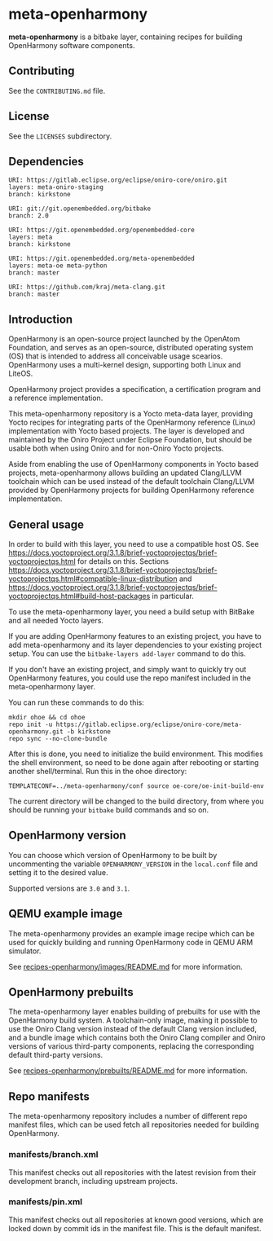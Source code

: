 <!--
SPDX-FileCopyrightText: Huawei Inc.

SPDX-License-Identifier: CC-BY-4.0
-->

# meta-openharmony

**meta-openharmony** is a bitbake layer, containing recipes for building
OpenHarmony software components.


## Contributing

See the `CONTRIBUTING.md` file.


## License

See the `LICENSES` subdirectory.


## Dependencies

	URI: https://gitlab.eclipse.org/eclipse/oniro-core/oniro.git
	layers: meta-oniro-staging
	branch: kirkstone

	URI: git://git.openembedded.org/bitbake
	branch: 2.0

	URI: https://git.openembedded.org/openembedded-core
	layers: meta
	branch: kirkstone

	URI: https://git.openembedded.org/meta-openembedded
	layers: meta-oe meta-python
	branch: master

	URI: https://github.com/kraj/meta-clang.git
	branch: master


## Introduction

OpenHarmony is an open-source project launched by the OpenAtom Foundation, and
serves as an open-source, distributed operating system (OS) that is intended to
address all conceivable usage scearios. OpenHarmony uses a multi-kernel design,
supporting both Linux and LiteOS.

OpenHarmony project provides a specification, a certification program and a
reference implementation.

This meta-openharmony repository is a Yocto meta-data layer, providing Yocto
recipes for integrating parts of the OpenHarmony reference (Linux)
implementation with Yocto based projects. The layer is developed and maintained
by the Oniro Project under Eclipse Foundation, but should be usable both when
using Oniro and for non-Oniro Yocto projects.

Aside from enabling the use of OpenHarmony components in Yocto based projects,
meta-openharmony allows building an updated Clang/LLVM toolchain which can be
used instead of the default toolchain Clang/LLVM provided by OpenHarmony
projects for building OpenHarmony reference implementation.

## General usage

In order to build with this layer, you need to use a compatible host OS. See
https://docs.yoctoproject.org/3.1.8/brief-yoctoprojectqs/brief-yoctoprojectqs.html
for details on this. Sections
https://docs.yoctoproject.org/3.1.8/brief-yoctoprojectqs/brief-yoctoprojectqs.html#compatible-linux-distribution
and
https://docs.yoctoproject.org/3.1.8/brief-yoctoprojectqs/brief-yoctoprojectqs.html#build-host-packages
in particular.

To use the meta-openharmony layer, you need a build setup with BitBake and all
needed Yocto layers.

If you are adding OpenHarmony features to an existing project, you have to add
meta-openharmony and its layer dependencies to your existing project setup. You
can use the `bitbake-layers add-layer` command to do this.

If you don't have an existing project, and simply want to quickly try out
OpenHarmony features, you could use the repo manifest included in the
meta-openharmony layer.

You can run these commands to do this:

	mkdir ohoe && cd ohoe
	repo init -u https://gitlab.eclipse.org/eclipse/oniro-core/meta-openharmony.git -b kirkstone
	repo sync --no-clone-bundle

After this is done, you need to initialize the build environment. This modifies
the shell environment, so need to be done again after rebooting or starting
another shell/terminal. Run this in the ohoe directory:

    TEMPLATECONF=../meta-openharmony/conf source oe-core/oe-init-build-env

The current directory will be changed to the build directory, from where you
should be running your `bitbake` build commands and so on.

## OpenHarmony version

You can choose which version of OpenHarmony to be built by uncommenting the
variable `OPENHARMONY_VERSION` in the `local.conf` file and setting it to the
desired value.

Supported versions are `3.0` and `3.1`.

## QEMU example image

The meta-openharmony provides an example image recipe which can be used for
quickly building and running OpenHarmony code in QEMU ARM simulator.

See [recipes-openharmony/images/README.md](recipes-openharmony/images/README.md)
for more information.

## OpenHarmony prebuilts

The meta-openharmony layer enables building of prebuilts for use with the
OpenHarmony build system. A toolchain-only image, making it possible to use the
Oniro Clang version instead of the default Clang version included, and a bundle
image which contains both the Oniro Clang compiler and Oniro versions of various
third-party components, replacing the corresponding default third-party
versions.

See
[recipes-openharmony/prebuilts/README.md](recipes-openharmony/prebuilts/README.md)
for more information.

## Repo manifests

The meta-openharmony repository includes a number of different repo manifest
files, which can be used fetch all repositories needed for building OpenHarmony.

### manifests/branch.xml

This manifest checks out all repositories with the latest revision from
their development branch, including upstream projects.

### manifests/pin.xml

This manifest checks out all repositories at known good versions, which are
locked down by commit ids in the manifest file. This is the default manifest.
